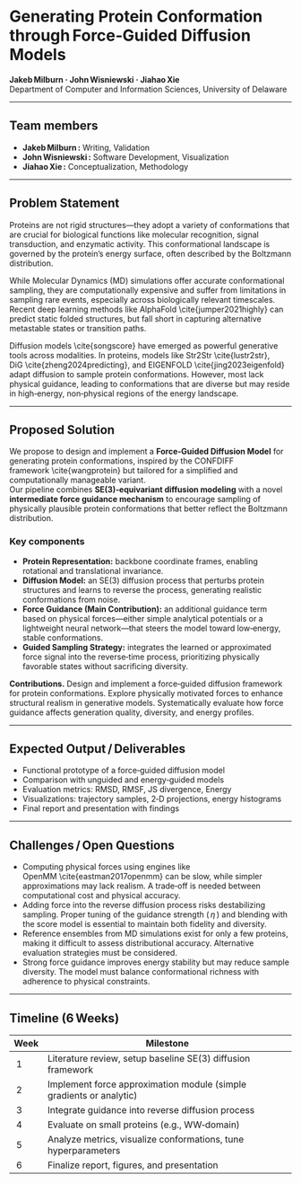 # Generating Protein Conformation through Force‑Guided Diffusion Models

**Jakeb Milburn · John Wisniewski · Jiahao Xie**  
Department of Computer and Information Sciences, University of Delaware  

---

## Team members
- **Jakeb Milburn :** Writing, Validation  
- **John Wisniewski :** Software Development, Visualization  
- **Jiahao Xie :** Conceptualization, Methodology  

---

## Problem Statement
Proteins are not rigid structures—they adopt a variety of conformations that are crucial for biological functions like molecular recognition, signal transduction, and enzymatic activity. This conformational landscape is governed by the protein’s energy surface, often described by the Boltzmann distribution.

While Molecular Dynamics (MD) simulations offer accurate conformational sampling, they are computationally expensive and suffer from limitations in sampling rare events, especially across biologically relevant timescales. Recent deep learning methods like AlphaFold \cite{jumper2021highly} can predict static folded structures, but fall short in capturing alternative metastable states or transition paths.

Diffusion models \cite{songscore} have emerged as powerful generative tools across modalities. In proteins, models like Str2Str \cite{lustr2str}, DiG \cite{zheng2024predicting}, and EIGENFOLD \cite{jing2023eigenfold} adapt diffusion to sample protein conformations. However, most lack physical guidance, leading to conformations that are diverse but may reside in high‑energy, non‑physical regions of the energy landscape.

---

## Proposed Solution
We propose to design and implement a **Force‑Guided Diffusion Model** for generating protein conformations, inspired by the CONFDIFF framework \cite{wangprotein} but tailored for a simplified and computationally manageable variant.  
Our pipeline combines **SE(3)‑equivariant diffusion modeling** with a novel **intermediate force guidance mechanism** to encourage sampling of physically plausible protein conformations that better reflect the Boltzmann distribution.

### Key components
- **Protein Representation:** backbone coordinate frames, enabling rotational and translational invariance.  
- **Diffusion Model:** an SE(3) diffusion process that perturbs protein structures and learns to reverse the process, generating realistic conformations from noise.  
- **Force Guidance (Main Contribution):** an additional guidance term based on physical forces—either simple analytical potentials or a lightweight neural network—that steers the model toward low‑energy, stable conformations.  
- **Guided Sampling Strategy:** integrates the learned or approximated force signal into the reverse‑time process, prioritizing physically favorable states without sacrificing diversity.  

**Contributions.** Design and implement a force‑guided diffusion framework for protein conformations. Explore physically motivated forces to enhance structural realism in generative models. Systematically evaluate how force guidance affects generation quality, diversity, and energy profiles.

---

## Expected Output / Deliverables
- Functional prototype of a force‑guided diffusion model  
- Comparison with unguided and energy‑guided models  
- Evaluation metrics: RMSD, RMSF, JS divergence, Energy  
- Visualizations: trajectory samples, 2‑D projections, energy histograms  
- Final report and presentation with findings  

---

## Challenges / Open Questions
- Computing physical forces using engines like OpenMM \cite{eastman2017openmm} can be slow, while simpler approximations may lack realism. A trade‑off is needed between computational cost and physical accuracy.  
- Adding force into the reverse diffusion process risks destabilizing sampling. Proper tuning of the guidance strength ( $\eta$ ) and blending with the score model is essential to maintain both fidelity and diversity.  
- Reference ensembles from MD simulations exist for only a few proteins, making it difficult to assess distributional accuracy. Alternative evaluation strategies must be considered.  
- Strong force guidance improves energy stability but may reduce sample diversity. The model must balance conformational richness with adherence to physical constraints.  

---

## Timeline (6 Weeks)

| Week | Milestone                                                             |
|------|----------------------------------------------------------------------|
| 1 | Literature review, setup baseline SE(3) diffusion framework             |
| 2 | Implement force approximation module (simple gradients or analytic)     |
| 3 | Integrate guidance into reverse diffusion process                       |
| 4 | Evaluate on small proteins (e.g., WW‑domain)                            |
| 5 | Analyze metrics, visualize conformations, tune hyperparameters          |
| 6 | Finalize report, figures, and presentation                              |
